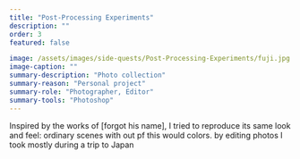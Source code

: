 ```yaml
---
title: "Post-Processing Experiments"
description: ""
order: 3
featured: false

image: /assets/images/side-quests/Post-Processing-Experiments/fuji.jpg
image-caption: ""
summary-description: "Photo collection"
summary-reason: "Personal project"
summary-role: "Photographer, Editor"
summary-tools: "Photoshop"
---
```


Inspired by the works of [forgot his name], I tried to reproduce its same look and feel: ordinary scenes with out pf this would colors. by editing photos I took mostly during a trip to Japan
